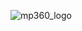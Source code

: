 ![mp360_logo](https://github.com/Masterplanti-Suporte/Documentacao/assets/66273012/ff78ea21-94e8-4826-93bc-aa56c04a1ee1)
